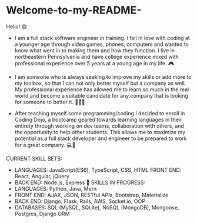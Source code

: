 # Welcome-to-my-README-
Hello! 😄

- I am a full stack software engineer in training. I fell in love with coding at a younger age through video games, phones, computers and wanted to know what went in to making them and how they function. I live in northeastern Pennsylvania and have college experience mixed with professional experience over 5 years at a young age in my life. 🎮

- I am someone who is always seeking to improve my skills or add more to my toolbox, so that I can not only better myself but a company as well. My professional experience has allowed me to learn so much in the real world and become a suitable candidate for any company that is looking for someone to better it. 👨🏻‍💻

- After teaching myself some programming/coding I decided to enroll in Coding Dojo, a bootcamp geared towards learning languages in their entirety through working on dev teams, collaboration with others, and the opportunity to help other students. This allows me to maximize my potential as a full stack developer and engineer to be prepared to work for a great company. 💻📱

CURRENT SKILL SETS: 
- LANGUAGES: JavaScript(ES6), TypeScript, CSS, HTML
FRONT END: React, Angular, jQuery
- BACK END: Node.js, Express
       👾
SKILLS IN PROGRESS: 
- LANGUAGES: Python, Java, Mern
- FRONT END: AJAX, JSON, RESTful APIs, Bootstrap, Materialize
- BACK END: Django, Flask, Rails, AWS, Socket.io, OOP
- DATABASES: SQL (MySQL, SQLite), NoSQL (MongoDB), Mongoose, Postgres, Django ORM

